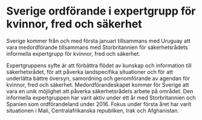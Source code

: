 # Sverige ordförande i expertgrupp för kvinnor, fred och säkerhet

Sverige kommer från och med första januari tillsammans med Uruguay att vara medordförande tillsammans med Storbritannien för säkerhetsrådets informella expertgrupp för kvinnor, fred och säkerhet.

Expertgruppens syfte är att förbättra flödet av kunskap och information till säkerhetsrådet, för att påverka landspecifika situationer och för att underlätta bättre översyn, samordning och genomförande av agendan för kvinnor, fred och säkerhet. Medordförandeskapet kommer för Sverige att vara en unik möjlighet att påverka säkerhetsrådets arbete på området. Den informella expertgruppen har varit aktiv under ett år med Storbritannien och Spanien som ordförandeland under 2016. Fokus under första året har varit situationen i Mali, Centralafrikanska republiken, Irak och Afghanistan.
